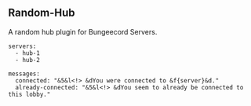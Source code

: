 ## Random-Hub
A random hub plugin for Bungeecord Servers.


```
servers:
  - hub-1
  - hub-2

messages:
  connected: "&5&l<!> &dYou were connected to &f{server}&d."
  already-connected: "&5&l<!> &dYou seem to already be connected to this lobby."
```
